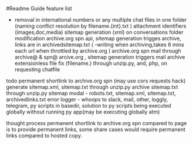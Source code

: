 #Readme Guide
feature list
  + removal in international numbers or any
  multiple chat files in one folder (naming conflict resolution by filename.{int}.txt )
  attachment identifiers (images,doc,media)
  sitemap generation (xml) on conversations folder modification
  archive.org spn api, sitemap generation trigges archive, links are in archivedsitemap.txt ( -writing when archiving,takes 6 mins each url when throttled by archive.org )
  archive.org spn mail through archive@ & spn@ arcive.org , sitemap generation triggers mail archive
  extensionless file fix (filename.) through unzip.py, and, php, on requesting chatfile
  
todo
  permanent shortlink to archive.org spn (may use cors requests hack)
  generate sitemap.xml, sitemap.txt through unzip.py
  archive sitemap.txt through unzip.py
  sitemap modal - robots.txt, sitemap.xml, sitemap.txt, archivedlinks.txt
  error logger - whoops to slack, mail, other, loggly, telegram,
  py scripts in basedir, solution to py scripts being executed globally without running py app(may be executing globally atm)
  
thought process
  permanent shortlink to archive.org spn compared to page is to provide permanent links, some share cases would require permanent links compared to hosted copy.
  